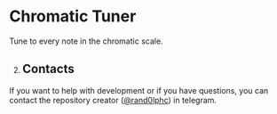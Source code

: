 # Chromatic Tuner

Tune to every note in the chromatic scale.

2. ## Contacts

If you want to help with development or if you have questions, you can contact the repository creator ([@rand0lphc](https://t.me/rand0lphc)) in telegram.
